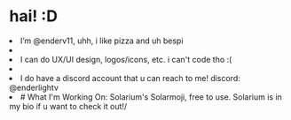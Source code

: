 # hai! :D
<li>I’m @enderv11, uhh, i like pizza and uh bespi<li>
<li>I can do UX/UI design, logos/icons, etc. i can't code tho :(<li>
<li>I do have a discord account that u can reach to me! discord: @enderlightv<li>
# What I'm Working On:
Solarium's Solarmoji, free to use. Solarium is in my bio if u want to check it out!/
<!---
enderv11/enderv11 is a ✨ special ✨ repository because its `README.md` (this file) appears on your GitHub profile.
You can click the Preview link to take a look at your changes.
--->
